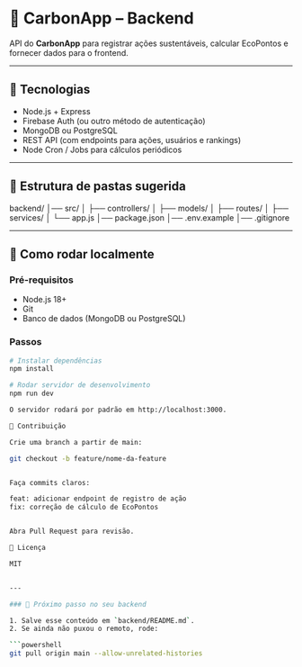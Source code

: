   # 🌱 CarbonApp – Backend

API do **CarbonApp** para registrar ações sustentáveis, calcular EcoPontos e fornecer dados para o frontend.

---

## 🚀 Tecnologias

- Node.js + Express
- Firebase Auth (ou outro método de autenticação)
- MongoDB ou PostgreSQL
- REST API (com endpoints para ações, usuários e rankings)
- Node Cron / Jobs para cálculos periódicos

---

## 📂 Estrutura de pastas sugerida

 backend/
│── src/
│ ├── controllers/
│ ├── models/
│ ├── routes/
│ ├── services/
│ └── app.js
│── package.json
│── .env.example
│── .gitignore


---

## 🔧 Como rodar localmente

### Pré-requisitos
- Node.js 18+
- Git
- Banco de dados (MongoDB ou PostgreSQL)

### Passos
```bash
# Instalar dependências
npm install

# Rodar servidor de desenvolvimento
npm run dev

O servidor rodará por padrão em http://localhost:3000.

📝 Contribuição

Crie uma branch a partir de main:

git checkout -b feature/nome-da-feature


Faça commits claros:

feat: adicionar endpoint de registro de ação
fix: correção de cálculo de EcoPontos


Abra Pull Request para revisão.

📜 Licença

MIT


---

### 🔹 Próximo passo no seu backend

1. Salve esse conteúdo em `backend/README.md`.  
2. Se ainda não puxou o remoto, rode:

```powershell
git pull origin main --allow-unrelated-histories
